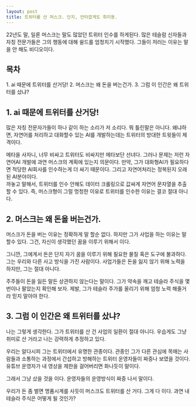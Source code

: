 ```yaml
---
layout: post
title: 트위터를 산 머스크. 단지, 안타깝게도 취미용.
---
```


22년도 말, 일론 머스크는 말도 많았던 트위터 인수를 하게된다.
많은 테슬람 신자들과 자칭 전문가들은 그의 행동에 대해 쉴드를 엄청치기 시작했다.
그들이 저러는 이유는 말을 안 해도 비디오이다.

<h2>목차</h2>
1. ai 때문에 트위터를 산거당!
2. 머스크는 왜 돈을 버는건가.
3. 그럼 이 인간은 왜 트위터를 샀냐?

<h2>1. ai 때문에 트위터를 산거당!</h2>

많은 자칭 전문자가들이 하나 같이 하는 소리가 저 소리다.
뭐 틀린말은 아니다. 왜냐하면, 자연어를 처리하고 대화할수 있는 AI를 개발하는데는 트위터의 방대한 트윗들이 제격이다.

메타을 사자니, 너무 비싸고 트위터도 비싸지만 메타보단 선녀다.
그러나 문제는 저런 자연어AI 개발에 과연 머스크의 계획에 있는지 의문이다.
만약, 그가 대화형AI가 필요하다면 적당한 AI회사를 인수하는게 더 싸기 때문이다.
그리고 자연어처리는 정복된지 오래된 AI분야이다.   
까놓고 말해서, 트위터를 인수 안해도 데이터 크롤링으로 값싸게 자연어 문자열을 추출할 수 있다.
즉, 머스크형이 그럴 멍청한 이유로 트위터를 인수한 이유는 결코 절대 아니다.


<h2>2. 머스크는 왜 돈을 버는건가.</h2>

머스크가 돈을 버는 이유는 정확하게 말 할순 없다.
하지만 그가 사업을 하는 이유는 말 할수 있다.
그건, 자신이 생각했던 꿈을 이루기 위해서 이다.

그니깐, 그에게서 돈은 단지 자기 꿈을 이루기 위해 필요한 물질 혹은 도구에 불과하다.
그는 우리와 다른 사고 방식을 가진 사람이다. 사업가들은 돈을 잃지 않기 위해 노력을 하지만, 그는 절대 아니다.

주주들이 돈을 잃든 말든 상관하지 않는다는 말이다.
그가 약속을 깨고 테슬라 주식을 몇 번이나 팔았는지 확인해 보자.
제발, 그가 테슬라 주가를 올리기 위해 엄청 노력 해줄거라 믿지 말아야 한다.


<h2>3. 그럼 이 인간은 왜 트위터를 샀냐?</h2>

나는 그렇게 생각한다.
그가 트위터를 산 건 사업의 일환이 절대 아니다.
우습게도 그냥 취미로 산 거라고 나는 강력하게 추정하고 있다.

우리는 알다시피 그는 트위터에서 유명한 관종이다.
관종인 그가 다른 관심에 목매는 사람들과 소통하는 과정에서 간섭하고 방해하는 트위터 운영자들이 짜증나 보였을 것이다.
유튜브 운영자가 내 영상을 제한을 걸어버리면 화나듯이 말이다.

그래서 그냥 샀을 것을 이다. 운영자들의 운영방식이 짜증 나서 말이다.

우리가 돈 좀 벌면 명품시계를 사듯이 머스크도 트위터를 산 거다.
그게 다 이다. 과연 내 테슬라 주식은 어떻게 될 것인가?


